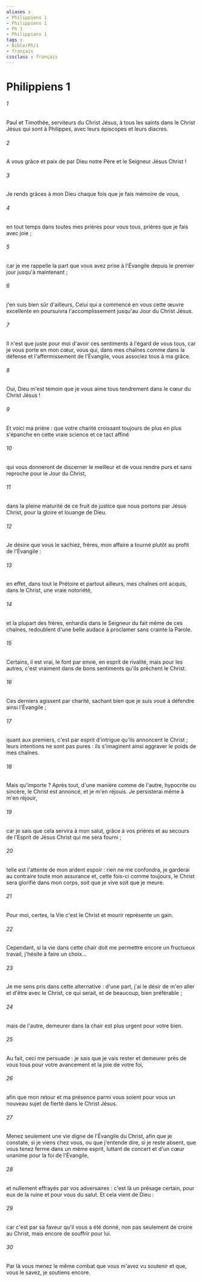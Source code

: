 ```yaml
---
aliases : 
- Philippiens 1
- Philippiens 1
- Ph 1
- Philippians 1
tags : 
- Bible/Ph/1
- français
cssclass : français
---
```


# Philippiens 1

###### 1
Paul et Timothée, serviteurs du Christ Jésus, à tous les saints dans le Christ Jésus qui sont à Philippes, avec leurs épiscopes et leurs diacres. 
###### 2
A vous grâce et paix de par Dieu notre Père et le Seigneur Jésus Christ ! 
###### 3
Je rends grâces à mon Dieu chaque fois que je fais mémoire de vous, 
###### 4
en tout temps dans toutes mes prières pour vous tous, prières que je fais avec joie ; 
###### 5
car je me rappelle la part que vous avez prise à l'Évangile depuis le premier jour jusqu'à maintenant ; 
###### 6
j'en suis bien sûr d'ailleurs, Celui qui a commencé en vous cette œuvre excellente en poursuivra l'accomplissement jusqu'au Jour du Christ Jésus. 
###### 7
Il n'est que juste pour moi d'avoir ces sentiments à l'égard de vous tous, car je vous porte en mon cœur, vous qui, dans mes chaînes comme dans la défense et l'affermissement de l'Évangile, vous associez tous à ma grâce. 
###### 8
Oui, Dieu m'est témoin que je vous aime tous tendrement dans le cœur du Christ Jésus ! 
###### 9
Et voici ma prière : que votre charité croissant toujours de plus en plus s'épanche en cette vraie science et ce tact affiné 
###### 10
qui vous donneront de discerner le meilleur et de vous rendre purs et sans reproche pour le Jour du Christ, 
###### 11
dans la pleine maturité de ce fruit de justice que nous portons par Jésus Christ, pour la gloire et louange de Dieu. 
###### 12
Je désire que vous le sachiez, frères, mon affaire a tourné plutôt au profit de l'Évangile : 
###### 13
en effet, dans tout le Prétoire et partout ailleurs, mes chaînes ont acquis, dans le Christ, une vraie notoriété, 
###### 14
et la plupart des frères, enhardis dans le Seigneur du fait même de ces chaînes, redoublent d'une belle audace à proclamer sans crainte la Parole. 
###### 15
Certains, il est vrai, le font par envie, en esprit de rivalité, mais pour les autres, c'est vraiment dans de bons sentiments qu'ils prêchent le Christ. 
###### 16
Ces derniers agissent par charité, sachant bien que je suis voué à défendre ainsi l'Évangile ; 
###### 17
quant aux premiers, c'est par esprit d'intrigue qu'ils annoncent le Christ ; leurs intentions ne sont pas pures : ils s'imaginent ainsi aggraver le poids de mes chaînes. 
###### 18
Mais qu'importe ? Après tout, d'une manière comme de l'autre, hypocrite ou sincère, le Christ est annoncé, et je m'en réjouis. Je persisterai même à m'en réjouir, 
###### 19
car je sais que cela servira à mon salut, grâce à vos prières et au secours de l'Esprit de Jésus Christ qui me sera fourni ; 
###### 20
telle est l'attente de mon ardent espoir : rien ne me confondra, je garderai au contraire toute mon assurance et, cette fois-ci comme toujours, le Christ sera glorifié dans mon corps, soit que je vive soit que je meure. 
###### 21
Pour moi, certes, la Vie c'est le Christ et mourir représente un gain. 
###### 22
Cependant, si la vie dans cette chair doit me permettre encore un fructueux travail, j'hésite à faire un choix... 
###### 23
Je me sens pris dans cette alternative : d'une part, j'ai le désir de m'en aller et d'être avec le Christ, ce qui serait, et de beaucoup, bien préférable ; 
###### 24
mais de l'autre, demeurer dans la chair est plus urgent pour votre bien. 
###### 25
Au fait, ceci me persuade : je sais que je vais rester et demeurer près de vous tous pour votre avancement et la joie de votre foi, 
###### 26
afin que mon retour et ma présence parmi vous soient pour vous un nouveau sujet de fierté dans le Christ Jésus. 
###### 27
Menez seulement une vie digne de l'Évangile du Christ, afin que je constate, si je viens chez vous, ou que j'entende dire, si je reste absent, que vous tenez ferme dans un même esprit, luttant de concert et d'un cœur unanime pour la foi de l'Évangile, 
###### 28
et nullement effrayés par vos adversaires : c'est là un présage certain, pour eux de la ruine et pour vous du salut. Et cela vient de Dieu : 
###### 29
car c'est par sa faveur qu'il vous a été donné, non pas seulement de croire au Christ, mais encore de souffrir pour lui. 
###### 30
Par là vous menez le même combat que vous m'avez vu soutenir et que, vous le savez, je soutiens encore. 
